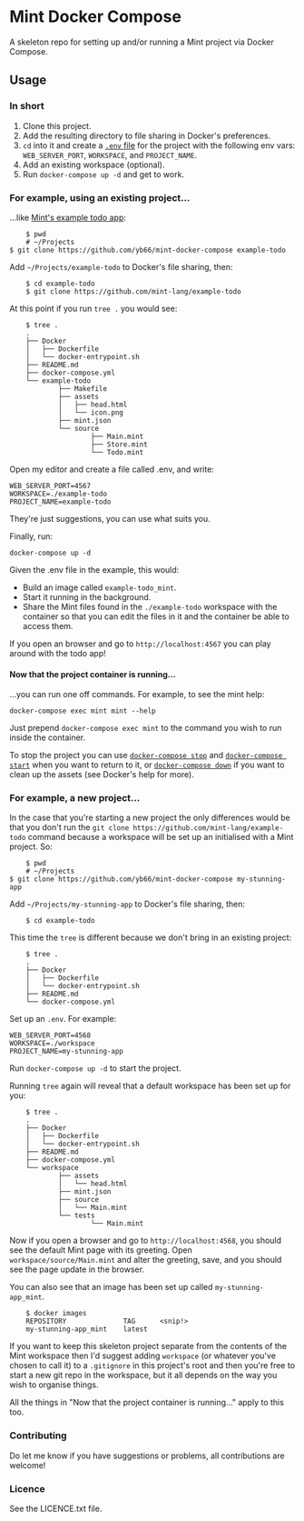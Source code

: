 # Mint Docker Compose

A skeleton repo for setting up and/or running a Mint project via Docker Compose.

## Usage

### In short

1. Clone this project.
2. Add the resulting directory to file sharing in Docker's preferences.
3. `cd` into it and create a [`.env` file](https://docs.docker.com/compose/environment-variables/) for the project with the following env vars: `WEB_SERVER_PORT`, `WORKSPACE`, and `PROJECT_NAME`.
4. Add an existing workspace (optional).
5. Run `docker-compose up -d` and get to work.


### For example, using an existing project…

…like [Mint's example todo app](https://github.com/mint-lang/example-todo):

		$ pwd
		# ~/Projects
    $ git clone https://github.com/yb66/mint-docker-compose example-todo

Add `~/Projects/example-todo` to Docker's file sharing, then:

		$ cd example-todo
		$ git clone https://github.com/mint-lang/example-todo

At this point if you run `tree .` you would see:

		$ tree .
		.
		├── Docker
		│   ├── Dockerfile
		│   └── docker-entrypoint.sh
		├── README.md
		├── docker-compose.yml
		└── example-todo
				├── Makefile
				├── assets
				│   ├── head.html
				│   └── icon.png
				├── mint.json
				└── source
						├── Main.mint
						├── Store.mint
						└── Todo.mint

Open my editor and create a file called .env, and write:

```
WEB_SERVER_PORT=4567
WORKSPACE=./example-todo
PROJECT_NAME=example-todo
```

They're just suggestions, you can use what suits you.

Finally, run:

    docker-compose up -d

Given the .env file in the example, this would:

- Build an image called `example-todo_mint`.
- Start it running in the background.
- Share the Mint files found in the `./example-todo` workspace with the container so that you can edit the files in it and the container be able to access them.

If you open an browser and go to `http://localhost:4567` you can play around with the todo app!


#### Now that the project container is running…

…you can run one off commands. For example, to see the mint help:

    docker-compose exec mint mint --help

Just prepend `docker-compose exec mint` to the command you wish to run inside the container.

To stop the project you can use [`docker-compose stop`](https://docs.docker.com/compose/reference/stop/) and [`docker-compose start`](https://docs.docker.com/compose/reference/start/) when you want to return to it, or [`docker-compose down`](https://docs.docker.com/compose/reference/down/) if you want to clean up the assets (see Docker's help for more).

### For example, a new project…

In the case that you're starting a new project the only differences would be that you don't run the `git clone https://github.com/mint-lang/example-todo` command because a workspace will be set up an initialised with a Mint project. So:

		$ pwd
		# ~/Projects
    $ git clone https://github.com/yb66/mint-docker-compose my-stunning-app

Add `~/Projects/my-stunning-app` to Docker's file sharing, then:

		$ cd example-todo

This time the `tree` is different because we don't bring in an existing project:
    
		$ tree .
		.
		├── Docker
		│   ├── Dockerfile
		│   └── docker-entrypoint.sh
		├── README.md
		└── docker-compose.yml

Set up an `.env`. For example:

```
WEB_SERVER_PORT=4568
WORKSPACE=./workspace
PROJECT_NAME=my-stunning-app
```

Run `docker-compose up -d` to start the project.

Running `tree` again will reveal that a default workspace has been set up for you:

		$ tree .
		.
		├── Docker
		│   ├── Dockerfile
		│   └── docker-entrypoint.sh
		├── README.md
		├── docker-compose.yml
		└── workspace
				├── assets
				│   └── head.html
				├── mint.json
				├── source
				│   └── Main.mint
				└── tests
						└── Main.mint

Now if you open a browser and go to `http://localhost:4568`, you should see the default Mint page with its greeting. Open `workspace/source/Main.mint` and alter the greeting, save, and you should see the page update in the browser.

You can also see that an image has been set up called `my-stunning-app_mint`.

		$ docker images
		REPOSITORY              TAG      <snip!>        
		my-stunning-app_mint    latest


If you want to keep this skeleton project separate from the contents of the Mint workspace then I'd suggest adding `workspace` (or whatever you've chosen to call it) to a `.gitignore` in this project's root and then you're free to start a new git repo in the workspace, but it all depends on the way you wish to organise things.

All the things in "Now that the project container is running…" apply to this too.

### Contributing

Do let me know if you have suggestions or problems, all contributions are welcome!

### Licence

See the LICENCE.txt file.
